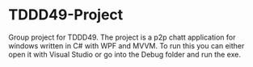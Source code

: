 # TDDD49-Project
Group project for TDDD49. The project is a p2p chatt application for windows written in C# with WPF and MVVM. To run this you can either open it with Visual Studio or go into the Debug folder and run the exe.
